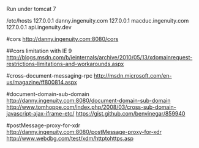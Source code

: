 Run under tomcat 7

/etc/hosts
127.0.0.1 danny.ingenuity.com
127.0.0.1 macduc.ingenuity.com
127.0.0.1 api.ingenuity.dev

#cors
http://danny.ingenuity.com:8080/cors

##cors limitation with IE 9
http://blogs.msdn.com/b/ieinternals/archive/2010/05/13/xdomainrequest-restrictions-limitations-and-workarounds.aspx

#cross-document-messaging-rpc
http://msdn.microsoft.com/en-us/magazine/ff800814.aspx

#document-domain-sub-domain
http://danny.ingenuity.com:8080/document-domain-sub-domain
http://www.tomhoppe.com/index.php/2008/03/cross-sub-domain-javascript-ajax-iframe-etc/
https://gist.github.com/benvinegar/859940

#postMessage-proxy-for-xdr
http://danny.ingenuity.com:8080/postMessage-proxy-for-xdr
http://www.webdbg.com/test/xdm/httptohttps.asp
